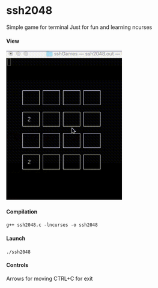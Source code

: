 # ssh2048
 Simple game for terminal
 Just for fun and learning ncurses
 #### View
 ![](ssh2048.gif)
 #### Compilation
```
g++ ssh2048.c -lncurses -o ssh2048
```
#### Launch
```
./ssh2048
```
#### Controls
Arrows for moving 
CTRL+C for exit
